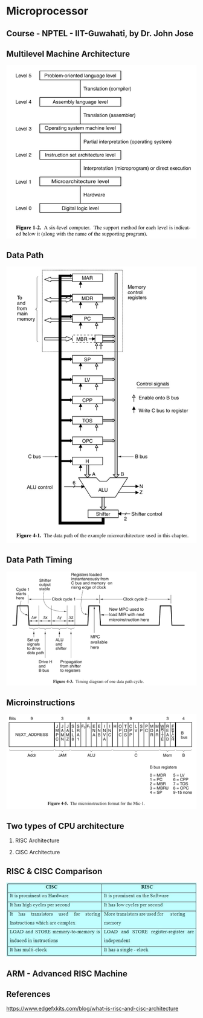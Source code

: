 # Microprocessor

## Course - NPTEL - IIT-Guwahati, by Dr. John Jose

## Multilevel Machine Architecture

![image](../../media/Microprocessor-image1.jpg)

## Data Path

![image](../../media/Microprocessor-image2.jpg)

## Data Path Timing

![image](../../media/Microprocessor-image3.jpg)

## Microinstructions

![image](../../media/Microprocessor-image4.jpg)

## Two types of CPU architecture

1. RISC Architecture

2. CISC Architecture

## RISC & CISC Comparison

![image](../../media/Microprocessor-image5.jpg)

## ARM - Advanced RISC Machine

## References

<https://www.edgefxkits.com/blog/what-is-risc-and-cisc-architecture>
